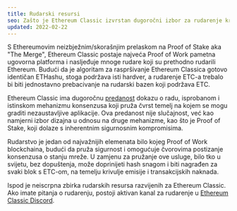 ```yaml
---
title: Rudarski resursi
seo: Zašto je Ethereum Classic izvrstan dugoročni izbor za rudarenje kriptovaluta i zbirka resursa koji pokrivaju hardver, softver i skupove rudarenja.
updated: 2022-02-22
---
```


S Ethereumovim neizbježnim/skorašnjim prelaskom na Proof of Stake aka "The Merge", Ethereum Classic postaje najveća Proof of Work pametna ugovorna platforma i nasljeđuje mnoge rudare koji su prethodno rudarili Ethereum. Budući da je algoritam za raspršivanje Ethereum Classica gotovo identičan ETHashu, stoga podržava isti hardver, a rudarenje ETC-a trebalo bi biti jednostavno prebacivanje na rudarski bazen koji podržava ETC.

Ethereum Classic ima dugoročnu [predanost](/why-classic/proof-of-work) dokazu o radu, isprobanom i istinskom mehanizmu konsenzusa koji pruža čvrst temelj na kojem se mogu graditi nezaustavljive aplikacije. Ova predanost nije slučajnost, već kao namjerni izbor dizajna u odnosu na druge mehanizme, kao što je Proof of Stake, koji dolaze s inherentnim sigurnosnim kompromisima.

Rudarstvo je jedan od najvažnijih elemenata bilo kojeg Proof of Work blockchaina, budući da pruža sigurnost i omogućuje čvorovima postizanje konsenzusa o stanju mreže. U zamjenu za pružanje ove usluge, bilo tko u svijetu, bez dopuštenja, može doprinijeti hash snagom i biti nagrađen za svaki blok s ETC-om, na temelju krivulje emisije i transakcijskih naknada.

Ispod je neiscrpna zbirka rudarskih resursa razvijenih za Ethereum Classic. Ako imate pitanja o rudarenju, postoji aktivan kanal za rudarenje u [Ethereum Classic Discord](/community/channels).
